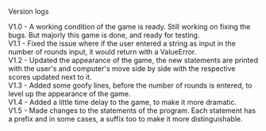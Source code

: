 Version logs</br>

V1.0 - A working condition of the game is ready. Still working on fixing the bugs. But majorly this game is done, and ready for testing. </br>
V1.1 - Fixed the issue where if the user entered a string as input in the number of rounds input, it would return with a ValueError. </br>
V1.2 - Updated the appearance of the game, the new statements are printed with the user's and computer's move side by side with the respective scores updated next to it. </br> 
V1.3 - Added some goofy lines, before the number of rounds is entered, to level up the appearance of the game. </br>
V1.4 - Added a little time delay to the game, to make it more dramatic. </br>
V1.5 - Made changes to the statements of the program. Each statement has a prefix and in some cases, a suffix too to make it more distinguishable. </br>
